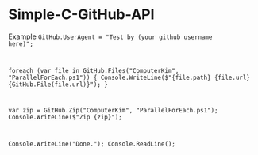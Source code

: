 # Simple-C-GitHub-API

Example
<code>GitHub.UserAgent = "Test by (your github username here)";

foreach (var file in GitHub.Files("ComputerKim", "ParallelForEach.ps1")) {
	Console.WriteLine($"{file.path} {file.url} {GitHub.File(file.url)}");
}

var zip = GitHub.Zip("ComputerKim", "ParallelForEach.ps1");
Console.WriteLine($"Zip {zip}");

Console.WriteLine("Done.");
Console.ReadLine();</code>